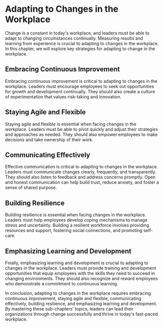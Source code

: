 Adapting to Changes in the Workplace
===============================================================================================

Change is a constant in today's workplace, and leaders must be able to adapt to changing circumstances continually. Measuring results and learning from experience is crucial to adapting to changes in the workplace. In this chapter, we will explore key strategies for adapting to change in the workplace.

Embracing Continuous Improvement
--------------------------------

Embracing continuous improvement is critical to adapting to changes in the workplace. Leaders must encourage employees to seek out opportunities for growth and development continually. They should also create a culture of experimentation that values risk-taking and innovation.

Staying Agile and Flexible
--------------------------

Staying agile and flexible is essential when facing changes in the workplace. Leaders must be able to pivot quickly and adjust their strategies and approaches as needed. They should also empower employees to make decisions and take ownership of their work.

Communicating Effectively
-------------------------

Effective communication is critical to adapting to changes in the workplace. Leaders must communicate changes clearly, frequently, and transparently. They should also listen to feedback and address concerns promptly. Open and honest communication can help build trust, reduce anxiety, and foster a sense of shared purpose.

Building Resilience
-------------------

Building resilience is essential when facing changes in the workplace. Leaders must help employees develop coping mechanisms to manage stress and uncertainty. Building a resilient workforce involves providing resources and support, fostering social connections, and promoting self-care.

Emphasizing Learning and Development
------------------------------------

Finally, emphasizing learning and development is crucial to adapting to changes in the workplace. Leaders must provide training and development opportunities that equip employees with the skills they need to succeed in changing environments. They should also recognize and reward employees who demonstrate a commitment to continuous learning.

In conclusion, adapting to changes in the workplace requires embracing continuous improvement, staying agile and flexible, communicating effectively, building resilience, and emphasizing learning and development. By mastering these sub-chapters' topics, leaders can lead their organizations through change successfully and thrive in today's fast-paced workplace.
